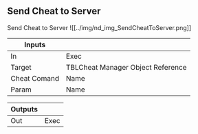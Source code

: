 ## Send Cheat to Server
Send Cheat to Server
![[../img/nd_img_SendCheatToServer.png]]

|Inputs||
|--|--|
| In | Exec |
| Target | TBLCheat Manager Object Reference |
| Cheat Comand | Name |
| Param | Name |

|Outputs||
|--|--|
| Out | Exec |
